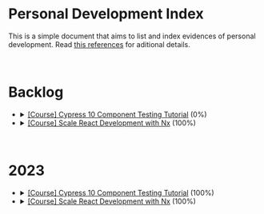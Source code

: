 # Personal Development Index

This is a simple document that aims to list and index evidences of personal development. Read [this references](./docs/references.md) for aditional details.

</br>

<h1>Backlog</h1>
<ul>
  <li>
    <details> 
      <summary>
        <a href="https://www.udemy.com/course/cypress-10-component-testing-tutorial">[Course] Cypress 10 Component Testing Tutorial</a> (0%)
      </summary>
      <ul>
        <li>
          Started: 2023-11-21
        </li>
        <li>
          Finished: 2023-11-21
        </li>
      </ul>
      </details>
  </li>
  <li>
    <details> 
      <summary>
        <a href="https://egghead.io/courses/scale-react-development-with-nx-4038">[Course] Scale React Development with Nx</a> (100%)
      </summary>
      <ul>
        <li>
          Started: 2023-11-20
        </li>
        <li>
          Finished: 2023-11-20
        </li>
      </ul>
      </details>
  </li>
</ul>
</br>

<h1>2023</h1>
<ul>
  <li>
    <details> 
      <summary>
        <a href="https://www.udemy.com/course/cypress-10-component-testing-tutorial">[Course] Cypress 10 Component Testing Tutorial</a> (100%)
      </summary>
      <ul>
        <li>
          Started: 2023-11-21
        </li>
        <li>
          Finished: 2023-11-21
        </li>
      </ul>
      </details>
  </li>
  <li>
    <details> 
      <summary>
        <a href="https://egghead.io/courses/scale-react-development-with-nx-4038">[Course] Scale React Development with Nx</a> (100%)
      </summary>
      <ul>
        <li>
          Started: 2023-11-20
        </li>
        <li>
          Finished: 2023-11-20
        </li>
      </ul>
      </details>
  </li>
</ul>
</br>
